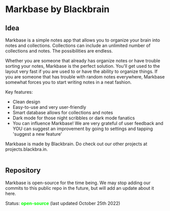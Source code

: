 # Markbase by **Blackbrain**

## **Idea**

Markbase is a simple notes app that allows you to organize your brain into notes and collections. Collections can include an unlimited number of collections and notes. The possibilities are endless.

Whether you are someone that already has organize notes or have trouble sorting your notes, Markbase is the perfect solution. You'll get used to the layout very fast if you are used to or have the ability to organize things. If you are someone that has trouble with random notes everywhere, Markbase somewhat forces you to start writing notes in a neat fashion.

Key features:
- Clean design
- Easy-to-use and very user-friendly
- Smart database allows for collections and notes
- Dark mode for those night scribbles or dark mode fanatics
- You can influence Markbase! We are very grateful of user feedback and YOU can suggest an improvement by going to settings and tapping 'suggest a new feature'

Markbase is made by Blackbrain. Do check out our other projects at projects.blackbra.in.
<br>
<br>
## **Repository**

Markbase is open-source for the time being. We may stop adding our commits to this public repo in the future, but will add an update about it here.

Status: <span style="color:#00ff00">**open-source**</span> (last updated October 25th 2022)